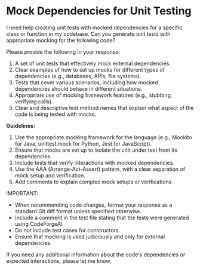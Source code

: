 # Mock Dependencies for Unit Testing

I need help creating unit tests with mocked dependencies for a specific class or function in my codebase. Can you generate unit tests with appropriate mocking for the following code?



Please provide the following in your response:

1. A set of unit tests that effectively mock external dependencies.
2. Clear examples of how to set up mocks for different types of dependencies (e.g., databases, APIs, file systems).
3. Tests that cover various scenarios, including how mocked dependencies should behave in different situations.
4. Appropriate use of mocking framework features (e.g., stubbing, verifying calls).
5. Clear and descriptive test method names that explain what aspect of the code is being tested with mocks.

**Guidelines:**
1. Use the appropriate mocking framework for the language (e.g., Mockito for Java, unittest.mock for Python, Jest for JavaScript).
2. Ensure that mocks are set up to isolate the unit under test from its dependencies.
3. Include tests that verify interactions with mocked dependencies.
4. Use the AAA (Arrange-Act-Assert) pattern, with a clear separation of mock setup and verification.
5. Add comments to explain complex mock setups or verifications.

IMPORTANT:
- When recommending code changes, format your response as a standard Git diff format unless specified otherwise.
- Include a comment in the test file stating that the tests were generated using CodeForgeAI.
- Do not include test cases for constructors.
- Ensure that mocking is used judiciously and only for external dependencies.

If you need any additional information about the code's dependencies or expected interactions, please let me know.
